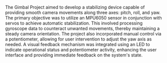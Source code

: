 The Gimbal Project aimed to develop a stabilizing device capable of providing smooth camera movements along three axes: pitch, roll, and yaw. The primary objective was to utilize an MPU6050 sensor in conjunction with servos to achieve automatic stabilization. 
This involved processing gyroscope data to counteract unwanted movements, thereby maintaining a steady camera orientation. The project also incorporated manual control via a potentiometer, allowing for user intervention to adjust the yaw axis as needed. 
A visual feedback mechanism was integrated using an LED to indicate operational status and potentiometer activity, enhancing the user interface and providing immediate feedback on the system's state.
